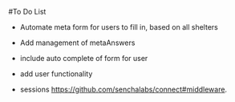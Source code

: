 #To Do List
- Automate meta form for users to fill in, based on all shelters
- Add management of metaAnswers
- include auto complete of form for user

- add user functionality
- sessions
https://github.com/senchalabs/connect#middleware.